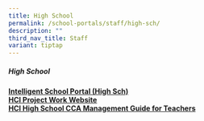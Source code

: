 ```yaml
---
title: High School
permalink: /school-portals/staff/high-sch/
description: ""
third_nav_title: Staff
variant: tiptap
---
```

<h5>High School</h5>
<p><strong><a href="https://isphs.hci.edu.sg/" rel="noopener noreferrer nofollow" target="_blank">Intelligent School Portal (High Sch)</a></strong>
<br><strong><a href="https://sites.google.com/hci.edu.sg/hs-pw/home" rel="noopener noreferrer nofollow" target="_blank">HCI Project Work Website</a></strong> 
<br><strong><a href="https://sites.google.com/hci.edu.sg/cca-teacher-guide/home" rel="noopener noreferrer nofollow" target="_blank">HCI High School CCA Management Guide for Teachers</a></strong>
</p>
